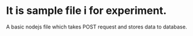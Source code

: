 # It is sample file i for experiment.
A basic nodejs file which takes POST request and stores data to database.

